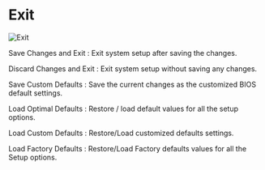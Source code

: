 # Exit

![Exit](https://cdrt.github.io/mk_docs/ref/bios/settings/thinkcentre/img/tc_exit.PNG)

Save Changes and Exit
:  Exit system setup after saving the changes.

Discard Changes and Exit
:  Exit system setup without saving any changes.

Save Custom Defaults
:  Save the current changes as the customized BIOS default settings.

Load Optimal Defaults
:  Restore / load default values for all the setup options.

Load Custom Defaults
:  Restore/Load customized defaults settings.

Load Factory Defaults
:  Restore/Load Factory defaults values for all the Setup options.
